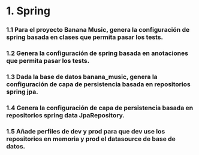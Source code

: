 # 1. Spring

### 1.1 Para el proyecto Banana Music, genera la configuración de spring basada en clases que permita pasar los tests.
### 1.2 Genera la configuración de spring basada en anotaciones que permita pasar los tests.
### 1.3 Dada la base de datos banana_music, genera la configuración de capa de persistencia basada en repositorios spring jpa. 
### 1.4 Genera la configuración de capa de persistencia basada en repositorios spring data JpaRepository. 
### 1.5 Añade perfiles de dev y prod para que dev use los repositorios en memoria y prod el datasource de base de datos. 